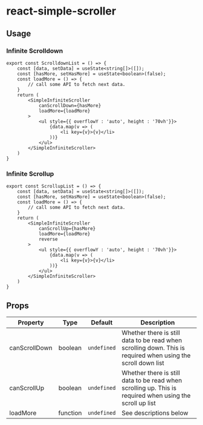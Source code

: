 # react-simple-scroller

## Usage
### Infinite Scrolldown

```tsx
export const ScrolldownList = () => {
    const [data, setData] = useState<string[]>([]);
    const [hasMore, setHasMore] = useState<boolean>(false);
    const loadMore = () => {
        // call some API to fetch next data.
    }
    return (
        <SimpleInfiniteScroller
            canScrollDown={hasMore}
            loadMore={loadMore}
        >
            <ul style={{ overflowY : 'auto', height : '70vh'}}>
                {data.map(v => (
                    <li key={v}>{v}</li>
                ))}
            </ul>
        </SimpleInfiniteScroller>
    )
}
```
### Infinite Scrollup
```tsx
export const ScrollupList = () => {
    const [data, setData] = useState<string[]>([]);
    const [hasMore, setHasMore] = useState<boolean>(false);
    const loadMore = () => {
        // call some API to fetch next data.
    }
    return (
        <SimpleInfiniteScroller
            canScrollUp={hasMore}
            loadMore={loadMore}
            reverse
        >
            <ul style={{ overflowY : 'auto', height : '70vh'}}>
                {data.map(v => (
                    <li key={v}>{v}</li>
                ))}
            </ul>
        </SimpleInfiniteScroller>
    )
}
```
## Props

| Property | Type | Default | Description |
|-|:-:|:-:|-|
|canScrollDown|boolean|`undefined`|Whether there is still data to be read when scrolling down. This is required when using the scroll down list|
|canScrollUp|boolean|`undefined`|Whether there is still data to be read when scrolling up. This is required when using the scroll up list|
|loadMore|function|`undefined`|See descriptions below|
